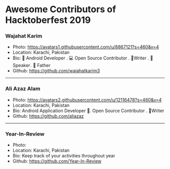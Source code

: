 # Awesome Contributors of Hacktoberfest 2019

### Wajahat Karim
- Photo: https://avatars1.githubusercontent.com/u/8867121?s=460&v=4
- Location: Karachi, Pakistan
- Bio: 📱 Android Developer . 💻 Open Source Contributor . 📝Writer . 🎤 Speaker . 👶 Father 
- Github: https://github.com/wajahatkarim3

-----------
### Ali Azaz Alam
- Photo: https://avatars2.githubusercontent.com/u/12116478?s=460&v=4
- Location: Karachi, Pakistan
- Bio: Android Application Developer 📱. Open Source Contributor . 📝Writer
- Github: https://github.com/aliazaz

-----------

### Year-In-Review
- Photo: 
- Location: Karachi, Pakistan
- Bio: Keep track of your activities throughout year
- Github: https://github.com/Year-In-Review
